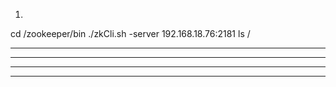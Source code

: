 1.
cd /zookeeper/bin
./zkCli.sh -server 192.168.18.76:2181
ls /

--------------------------------------------------------------
--------------------------------------------------------------
--------------------------------------------------------------
--------------------------------------------------------------
